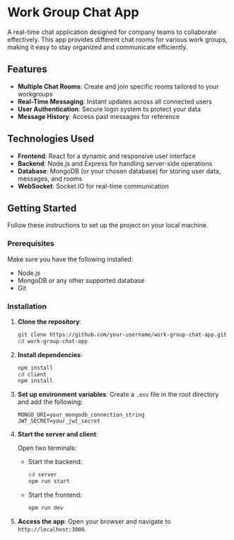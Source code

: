 # Work Group Chat App

A real-time chat application designed for company teams to collaborate effectively. This app provides different chat rooms for various work groups, making it easy to stay organized and communicate efficiently.

## Features

- **Multiple Chat Rooms**: Create and join specific rooms tailored to your workgroups
- **Real-Time Messaging**: Instant updates across all connected users
- **User Authentication**: Secure login system to protect your data
- **Message History**: Access past messages for reference

## Technologies Used

- **Frontend**: React for a dynamic and responsive user interface
- **Backend**: Node.js and Express for handling server-side operations
- **Database**: MongoDB (or your chosen database) for storing user data, messages, and rooms
- **WebSocket**: Socket.IO for real-time communication

## Getting Started

Follow these instructions to set up the project on your local machine.

### Prerequisites

Make sure you have the following installed:

- Node.js
- MongoDB or any other supported database
- Git

### Installation

1. **Clone the repository**:
   ```bash
   git clone https://github.com/your-username/work-group-chat-app.git
   cd work-group-chat-app
   ```

2. **Install dependencies**:
   ```bash
   npm install
   cd client
   npm install
   ```

3. **Set up environment variables**:
   Create a `.env` file in the root directory and add the following:
   ```env
   MONGO_URI=your_mongodb_connection_string
   JWT_SECRET=your_jwt_secret
   ```

4. **Start the server and client**:
   
   Open two terminals:
   
   - Start the backend:
     ```bash
     cd server
     npm run start
     ```
   
   - Start the frontend:
     ```bash
     npm run dev
     ```

5. **Access the app**:
   Open your browser and navigate to `http://localhost:3000`.
